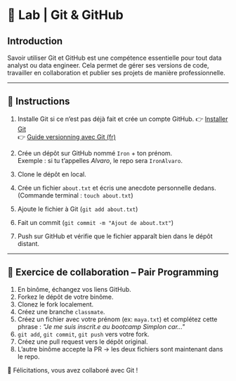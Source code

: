 # 🧪 Lab | Git & GitHub

## Introduction

Savoir utiliser Git et GitHub est une compétence essentielle pour tout data analyst ou data engineer. Cela permet de gérer ses versions de code, travailler en collaboration et publier ses projets de manière professionnelle.

---

## 🔧 Instructions

1. Installe Git si ce n’est pas déjà fait et crée un compte GitHub.
   👉 [Installer Git](https://git-scm.com/downloads)  
   👉 [Guide versionning avec Git (fr)](http://swcarpentry.github.io/git-novice/)

2. Crée un dépôt sur GitHub nommé `Iron` + ton prénom.  
   Exemple : si tu t’appelles _Alvaro_, le repo sera `IronAlvaro`.

3. Clone le dépôt en local.

4. Crée un fichier `about.txt` et écris une anecdote personnelle dedans.  
   (Commande terminal : `touch about.txt`)

5. Ajoute le fichier à Git (`git add about.txt`)

6. Fait un commit (`git commit -m "Ajout de about.txt"`)

7. Push sur GitHub et vérifie que le fichier apparaît bien dans le dépôt distant.

---

## 🤝 Exercice de collaboration – Pair Programming

1. En binôme, échangez vos liens GitHub.
2. Forkez le dépôt de votre binôme.
3. Clonez le fork localement.
4. Créez une branche `classmate`.
5. Créez un fichier avec votre prénom (ex: `maya.txt`) et complétez cette phrase :
   _"Je me suis inscrit.e au bootcamp Simplon car..."_
6. `git add`, `git commit`, `git push` vers votre fork.
7. Créez une pull request vers le dépôt original.
8. L’autre binôme accepte la PR → les deux fichiers sont maintenant dans le repo.

👏 Félicitations, vous avez collaboré avec Git !
